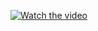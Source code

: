 [![Watch the video](https://img.youtube.com/vi/B5VFg5l6rRs/0.jpg)](https://www.youtube.com/watch?v=B5VFg5l6rRs)